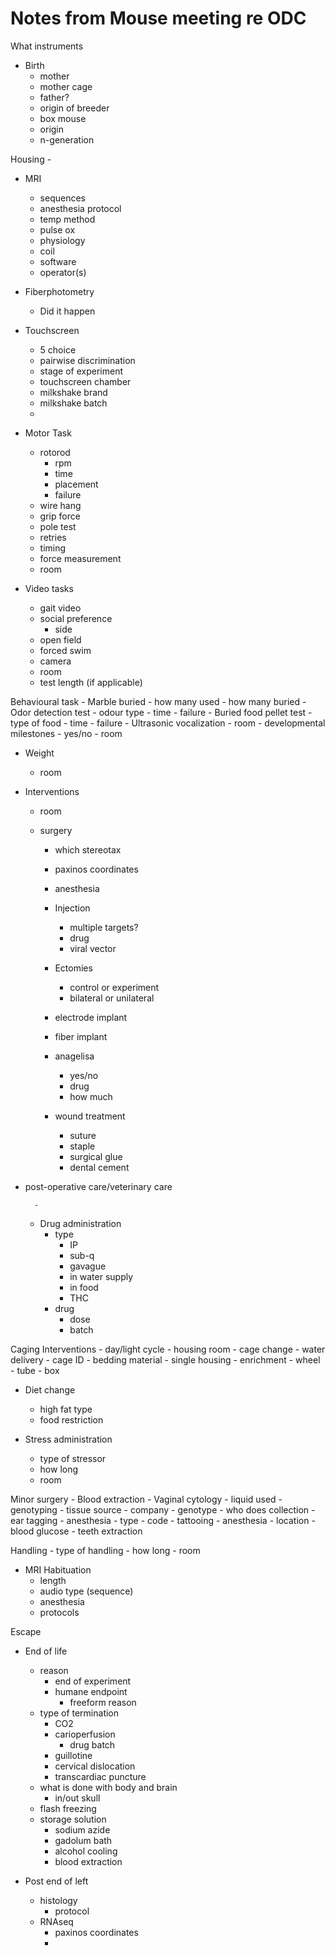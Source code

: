 # Notes from Mouse meeting re ODC

What instruments

- Birth
  - mother
  - mother cage
  - father?
  - origin of breeder
  - box mouse
  - origin
  - n-generation

Housing -

- MRI
  - sequences
  - anesthesia protocol
  - temp method
  - pulse ox
  - physiology
  - coil
  - software
  - operator(s)
- Fiberphotometry
  - Did it happen
- Touchscreen

  - 5 choice
  - pairwise discrimination
  - stage of experiment
  - touchscreen chamber
  - milkshake brand
  - milkshake batch
  -

- Motor Task

  - rotorod
    - rpm
    - time
    - placement
    - failure
  - wire hang
  - grip force
  - pole test
  - retries
  - timing
  - force measurement
  - room

- Video tasks
  - gait video
  - social preference
    - side
  - open field
  - forced swim
  - camera
  - room
  - test length (if applicable)

Behavioural task - Marble buried - how many used - how many buried - Odor detection test - odour type - time - failure - Buried food pellet test - type of food - time - failure - Ultrasonic vocalization - room - developmental milestones - yes/no - room

- Weight

  - room

- Interventions

  - room
  - surgery

    - which stereotax
    - paxinos coordinates
    - anesthesia
    - Injection
      - multiple targets?
      - drug
      - viral vector
    - Ectomies
      - control or experiment
      - bilateral or unilateral
    - electrode implant
    - fiber implant

    - anagelisa

      - yes/no
      - drug
      - how much

    - wound treatment
      - suture
      - staple
      - surgical glue
      - dental cement

- post-operative care/veterinary care

        -

  - Drug administration
    - type
      - IP
      - sub-q
      - gavague
      - in water supply
      - in food
      - THC
    - drug
      - dose
      - batch

Caging Interventions - day/light cycle - housing room - cage change - water delivery - cage ID - bedding material - single housing - enrichment - wheel - tube - box

- Diet change

  - high fat type
  - food restriction

- Stress administration
  - type of stressor
  - how long
  - room

Minor surgery - Blood extraction - Vaginal cytology - liquid used - genotyping - tissue source - company - genotype - who does collection - ear tagging - anesthesia - type - code - tattooing - anesthesia - location - blood glucose - teeth extraction

Handling - type of handling - how long - room

- MRI Habituation
  - length
  - audio type (sequence)
  - anesthesia
  - protocols

Escape

- End of life

  - reason
    - end of experiment
    - humane endpoint
      - freeform reason
  - type of termination
    - CO2
    - carioperfusion
      - drug batch
    - guillotine
    - cervical dislocation
    - transcardiac puncture
  - what is done with body and brain
    - in/out skull
  - flash freezing
  - storage solution
    - sodium azide
    - gadolum bath
    - alcohol cooling
    - blood extraction

- Post end of left
  - histology
    - protocol
  - RNAseq
    - paxinos coordinates
    -
